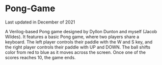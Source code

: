 # Pong-Game

Last updated in December of 2021

A Verilog-based Pong game designed by Dyllon Dunton and myself (Jacob Wildes). It features a basic Pong game, where two players share a keyboard.
The left player controls their paddle with the W and S key, and the right player controls their paddle with UP and DOWN. 
The ball shifts color from red to blue as it moves across the screen.
Once one of the scores reaches 10, the game ends.
